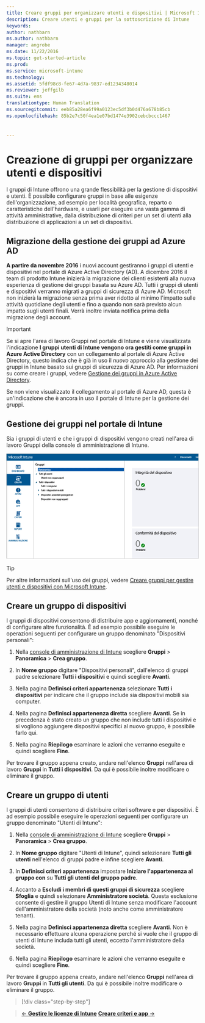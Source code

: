 ```yaml
---
title: Creare gruppi per organizzare utenti e dispositivi | Microsoft Intune
description: Creare utenti e gruppi per la sottoscrizione di Intune
keywords: 
author: nathbarn
ms.author: nathbarn
manager: angrobe
ms.date: 11/22/2016
ms.topic: get-started-article
ms.prod: 
ms.service: microsoft-intune
ms.technology: 
ms.assetid: 5fdf98c8-fe67-4d7a-9837-ed1234348014
ms.reviewer: jeffgilb
ms.suite: ems
translationtype: Human Translation
ms.sourcegitcommit: eeb85a28ea6f99a0123ec5df3b0d476a678b85cb
ms.openlocfilehash: 85b2e7c50f4ea1e07bd1474e3902cebcbccc1467


---
```



# <a name="create-groups-to-organize-users-and-devices"></a>Creazione di gruppi per organizzare utenti e dispositivi
I gruppi di Intune offrono una grande flessibilità per la gestione di dispositivi e utenti. È possibile configurare gruppi in base alle esigenze dell'organizzazione, ad esempio per località geografica, reparto o caratteristiche dell'hardware, e usarli per eseguire una vasta gamma di attività amministrative, dalla distribuzione di criteri per un set di utenti alla distribuzione di applicazioni a un set di dispositivi.

## <a name="group-management-moving-to-azure-ad"></a>Migrazione della gestione dei gruppi ad Azure AD

**A partire da novembre 2016** i nuovi account gestiranno i gruppi di utenti e dispositivi nel portale di Azure Active Directory (AD). A dicembre 2016 il team di prodotto Intune inizierà la migrazione dei clienti esistenti alla nuova esperienza di gestione dei gruppi basata su Azure AD. Tutti i gruppi di utenti e dispositivi verranno migrati a gruppi di sicurezza di Azure AD. Microsoft non inizierà la migrazione senza prima aver ridotto al minimo l'impatto sulle attività quotidiane degli utenti e fino a quando non sarà previsto alcun impatto sugli utenti finali. Verrà inoltre inviata notifica prima della migrazione degli account.


>[!IMPORTANT]
>
>Se si apre l'area di lavoro Gruppi nel portale di Intune e viene visualizzata l'indicazione **I gruppi utenti di Intune vengono ora gestiti come gruppi in Azure Active Directory** con un collegamento al portale di Azure Active Directory, questo indica che è già in uso il *nuovo* approccio alla gestione dei gruppi in Intune basato sui gruppi di sicurezza di Azure AD. Per informazioni su come creare i gruppi, vedere [Gestione dei gruppi in Azure Active Directory](https://docs.microsoft.com/azure/active-directory/active-directory-groups-create-azure-portal).
>
>Se non viene visualizzato il collegamento al portale di Azure AD, questa è un'indicazione che è ancora in uso il portale di Intune per la gestione dei gruppi.

## <a name="group-management-in-the-intune-portal"></a>Gestione dei gruppi nel portale di Intune

Sia i gruppi di utenti e che i gruppi di dispositivi vengono creati nell'area di lavoro Gruppi della console di amministrazione di Intune.

![Area di lavoro Gruppi della console di amministrazione](./media/groups.png)


> [!TIP]
> Per altre informazioni sull'uso dei gruppi, vedere [Creare gruppi per gestire utenti e dispositivi con Microsoft Intune](/intune/deploy-use/use-groups-to-manage-users-and-devices-with-microsoft-intune).


## <a name="create-a-device-group"></a>Creare un gruppo di dispositivi
I gruppi di dispositivi consentono di distribuire app e aggiornamenti, nonché di configurare altre funzionalità. È ad esempio possibile eseguire le operazioni seguenti per configurare un gruppo denominato "Dispositivi personali":

1.  Nella [console di amministrazione di Intune](https://manage.microsoft.com/) scegliere **Gruppi** > **Panoramica** > **Crea gruppo**.

2.  In **Nome gruppo** digitare "Dispositivi personali", dall'elenco di gruppi padre selezionare **Tutti i dispositivi** e quindi scegliere **Avanti**.

3.  Nella pagina **Definisci criteri appartenenza** selezionare **Tutti i dispositivi** per indicare che il gruppo include sia dispositivi mobili sia computer.

4.  Nella pagina **Definisci appartenenza diretta** scegliere **Avanti**. Se in precedenza è stato creato un gruppo che non include tutti i dispositivi e si vogliono aggiungere dispositivi specifici al nuovo gruppo, è possibile farlo qui.

5.  Nella pagina **Riepilogo** esaminare le azioni che verranno eseguite e quindi scegliere **Fine**.

Per trovare il gruppo appena creato, andare nell'elenco **Gruppi** nell'area di lavoro **Gruppi** in **Tutti i dispositivi**. Da qui è possibile inoltre modificare o eliminare il gruppo.

## <a name="create-a-user-group"></a>Creare un gruppo di utenti
I gruppi di utenti consentono di distribuire criteri software e per dispositivi. È ad esempio possibile eseguire le operazioni seguenti per configurare un gruppo denominato "Utenti di Intune":

1.  Nella [console di amministrazione di Intune](https://manage.microsoft.com/) scegliere **Gruppi** > **Panoramica** > **Crea gruppo**.

2.  In **Nome gruppo** digitare "Utenti di Intune", quindi selezionare **Tutti gli utenti** nell'elenco di gruppi padre e infine scegliere **Avanti**.

3.  In **Definisci criteri appartenenza** impostare **Iniziare l'appartenenza al gruppo con** su **Tutti gli utenti del gruppo padre**.

4.  Accanto a **Escludi i membri di questi gruppi di sicurezza** scegliere **Sfoglia** e quindi selezionare **Amministratore società**. Questa esclusione consente di gestire il gruppo Utenti di Intune senza modificare l'account dell'amministratore della società (noto anche come amministratore tenant).

5.  Nella pagina **Definisci appartenenza diretta** scegliere **Avanti**. Non è necessario effettuare alcuna operazione perché si vuole che il gruppo di utenti di Intune includa tutti gli utenti, eccetto l'amministratore della società.

6.  Nella pagina **Riepilogo** esaminare le azioni che verranno eseguite e quindi scegliere **Fine**.

Per trovare il gruppo appena creato, andare nell'elenco **Gruppi** nell'area di lavoro **Gruppi** in **Tutti gli utenti**. Da qui è possibile inoltre modificare o eliminare il gruppo.

>[!div class="step-by-step"]

>[&larr; **Gestire le licenze di Intune**](.\start-with-a-paid-subscription-to-microsoft-intune-step-4.md)       [**Creare criteri e app** &rarr;](.\start-with-a-paid-subscription-to-microsoft-intune-step-6.md)  



<!--HONumber=Dec16_HO2-->


